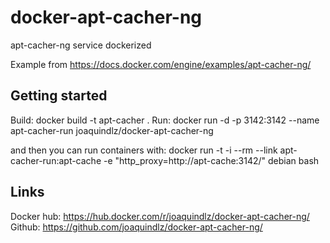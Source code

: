 # docker-apt-cacher-ng
apt-cacher-ng service dockerized

Example from https://docs.docker.com/engine/examples/apt-cacher-ng/

## Getting started

 Build: docker build -t apt-cacher .
 Run: docker run -d -p 3142:3142 --name apt-cacher-run joaquindlz/docker-apt-cacher-ng

 and then you can run containers with:
   docker run -t -i --rm --link apt-cacher-run:apt-cache -e "http_proxy=http://apt-cache:3142/" debian bash

## Links

Docker hub: https://hub.docker.com/r/joaquindlz/docker-apt-cacher-ng/
Github: https://github.com/joaquindlz/docker-apt-cacher-ng/
